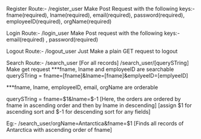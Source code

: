 Register Route:-
/register_user
Make Post Request with the following keys:-
fname(required), lname(required), email(required), password(required), employeeID(required), orgName(required)

Login Route:-
/login_user
Make Post request with the following keys:-
email(required) , password(required)

Logout Route:-
/logout_user
Just Make a plain GET request to logout

Search Route:-
/search_user  [For all records]
/search_user/[querySTring]
Make get request
***fname, lname and employeeID are searchable
querySTring = fname=[fname]&lname=[fname]&emplyeeID=[emplyeeID]

***fname, lname, employeeID, email, orgName are orderable

querySTring = fname=$1&lname=$-1
[Here, the orders are ordered by fname in ascending order and then by lname in descending]
[assign $1 for ascending sort and $-1 for descending sort for any fields]


Eg:- /search_user/orgName=Antarctica&fname=$1
[Finds all records of Antarctica with ascending order of fname]






